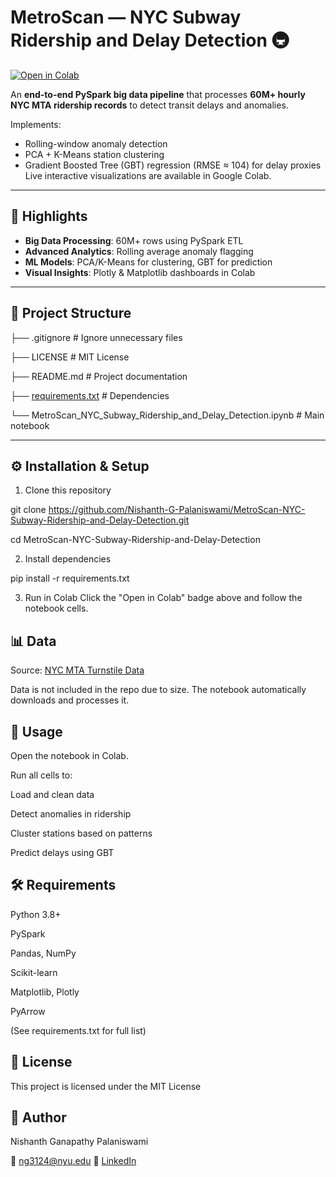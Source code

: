# MetroScan — NYC Subway Ridership and Delay Detection 🚇

[![Open in Colab](https://colab.research.google.com/assets/colab-badge.svg)](https://colab.research.google.com/github/Nishanth-G-Palaniswami/MetroScan-NYC-Subway-Ridership-and-Delay-Detection/blob/main/MetroScan_NYC_Subway_Ridership_and_Delay_Detection.ipynb)

An **end-to-end PySpark big data pipeline** that processes **60M+ hourly NYC MTA ridership records** to detect transit delays and anomalies.  

Implements:
- Rolling-window anomaly detection
- PCA + K-Means station clustering
- Gradient Boosted Tree (GBT) regression (RMSE ≈ 104) for delay proxies  
Live interactive visualizations are available in Google Colab.

---

## 📌 Highlights
- **Big Data Processing**: 60M+ rows using PySpark ETL
- **Advanced Analytics**: Rolling average anomaly flagging
- **ML Models**: PCA/K-Means for clustering, GBT for prediction
- **Visual Insights**: Plotly & Matplotlib dashboards in Colab

---

## 📂 Project Structure

├── .gitignore # Ignore unnecessary files

├── LICENSE # MIT License

├── README.md # Project documentation

├── [requirements.txt](requirements.txt) # Dependencies

└── MetroScan_NYC_Subway_Ridership_and_Delay_Detection.ipynb # Main notebook


---

## ⚙️ Installation & Setup

1. Clone this repository

git clone https://github.com/Nishanth-G-Palaniswami/MetroScan-NYC-Subway-Ridership-and-Delay-Detection.git

cd MetroScan-NYC-Subway-Ridership-and-Delay-Detection

2. Install dependencies
   
pip install -r requirements.txt

3. Run in Colab
Click the "Open in Colab" badge above and follow the notebook cells.

## 📊 Data
Source: [NYC MTA Turnstile Data](http://web.mta.info/developers/turnstile.html)

Data is not included in the repo due to size. The notebook automatically downloads and processes it.

## 🚀 Usage
Open the notebook in Colab.

Run all cells to:

Load and clean data

Detect anomalies in ridership

Cluster stations based on patterns

Predict delays using GBT

## 🛠 Requirements
Python 3.8+

PySpark

Pandas, NumPy

Scikit-learn

Matplotlib, Plotly

PyArrow

(See requirements.txt for full list)

## 📜 License
This project is licensed under the MIT License

## 👤 Author
Nishanth Ganapathy Palaniswami

📧 ng3124@nyu.edu
💼 [LinkedIn](www.linkedin.com/in/nishanth-g-palaniswami)


